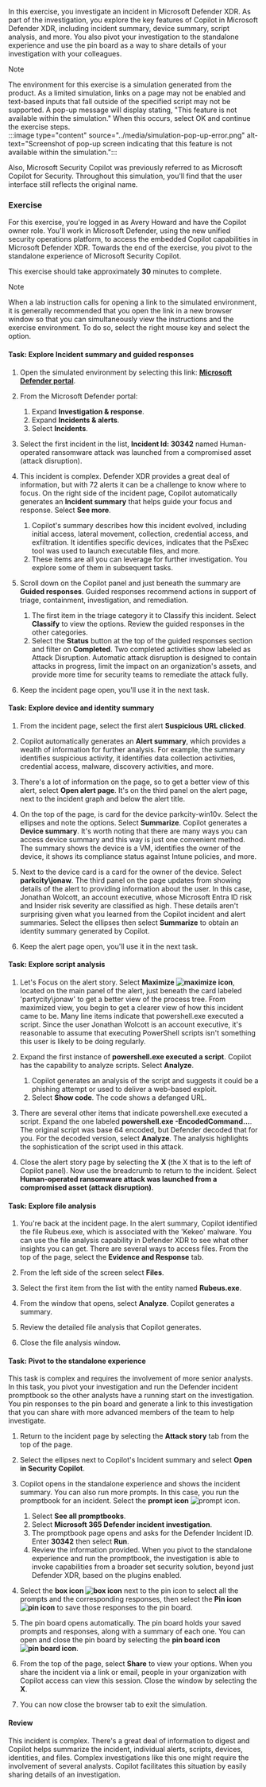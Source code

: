 In this exercise, you investigate an incident in Microsoft Defender XDR. As part of the investigation, you explore the key features of Copilot in Microsoft Defender XDR, including incident summary, device summary, script analysis, and more. You also pivot your investigation to the standalone experience and use the pin board as a way to share details of your investigation with your colleagues.

> [!NOTE]
> The environment for this exercise is a simulation generated from the product. As a limited simulation, links on a page may not be enabled and text-based inputs that fall outside of the specified script may not be supported. A pop-up message will display stating, "This feature is not available within the simulation." When this occurs, select OK and continue the exercise steps.  
>:::image type="content" source="../media/simulation-pop-up-error.png" alt-text="Screenshot of pop-up screen indicating that this feature is not available within the simulation.":::
>
> Also, Microsoft Security Copilot was previously referred to as Microsoft Copilot for Security. Throughout this simulation, you'll find that the user interface still reflects the original name.

### Exercise

For this exercise, you're logged in as Avery Howard and have the Copilot owner role. You'll work in Microsoft Defender, using the new unified security operations platform, to access the embedded Copilot capabilities in Microsoft Defender XDR. Towards the end of the exercise, you pivot to the standalone experience of Microsoft Security Copilot.

This exercise should take approximately **30** minutes to complete.

> [!NOTE]
> When a lab instruction calls for opening a link to the simulated environment, it is generally recommended that you open the link in a new browser window so that you can simultaneously view the instructions and the exercise environment. To do so, select the right mouse key and select the option.

#### Task: Explore Incident summary and guided responses

1. Open the simulated environment by selecting this link: **[Microsoft Defender portal](https://app.highlights.guide/start/f4f590f6-8937-40f9-91ec-632de546ab98?token=40f793d4-2956-40a4-b11a-6b3d4f92557f&azure-portal=true)**.

1. From the Microsoft Defender portal:
    1. Expand **Investigation & response**.
    1. Expand  **Incidents & alerts**.
    1. Select **Incidents**.

1. Select the first incident in the list, **Incident Id: 30342** named Human-operated ransomware attack was launched from a compromised asset (attack disruption).

1. This incident is complex. Defender XDR provides a great deal of information, but with 72 alerts it can be a challenge to know where to focus. On the right side of the incident page, Copilot automatically generates an **Incident summary** that helps guide your focus and response. Select **See more**.
    1. Copilot's summary describes how this incident evolved, including initial access, lateral movement, collection, credential access, and exfiltration. It identifies specific devices, indicates that the PsExec tool was used to launch executable files, and more.
    1. These items are all you can leverage for further investigation. You explore some of them in subsequent tasks.

1. Scroll down on the Copilot panel and just beneath the summary are **Guided responses**. Guided responses recommend actions in support of triage, containment, investigation, and remediation.
    1. The first item in the triage category it to Classify this incident. Select **Classify** to view the options. Review the guided responses in the other categories.
    1. Select the **Status** button at the top of the guided responses section and filter on **Completed**. Two completed activities show labeled as Attack Disruption. Automatic attack disruption is designed to contain attacks in progress, limit the impact on an organization's assets, and provide more time for security teams to remediate the attack fully.
1. Keep the incident page open, you'll use it in the next task.

#### Task:  Explore device and identity summary

1. From the incident page, select the first alert **Suspicious URL clicked**.

1. Copilot  automatically generates an **Alert summary**, which provides a wealth of information for further analysis. For example, the summary identifies suspicious activity, it identifies data collection activities, credential access, malware, discovery activities, and more.

1. There's a lot of information on the page, so to get a better view of this alert, select **Open alert page**. It's on the third panel on the alert page, next to the incident graph and below the alert title.

1. On the top of the page, is card for the device parkcity-win10v. Select the ellipses and note the options. Select **Summarize**. Copilot generates a **Device summary**. It's worth noting that there are many ways you can access device summary and this way is just one convenient method. The summary shows the device is a VM, identifies the owner of the device, it shows its compliance status against Intune policies, and more.

1. Next to the device card is a card for the owner of the device. Select **parkcity\jonaw**. The third panel on the page updates from showing details of the alert to providing information about the user. In this case, Jonathan Wolcott, an account executive, whose Microsoft Entra ID risk and Insider risk severity are classified as high. These details aren't surprising given what you learned from the Copilot incident and alert summaries. Select the ellipses then select  **Summarize** to obtain an identity summary generated by Copilot.

1. Keep the alert page open, you'll use it in the next task.

#### Task:  Explore script analysis

1. Let's Focus on the alert story. Select **Maximize ![maximize icon](../media/maximize-icon.png)**, located on the main panel of the alert, just beneath the card labeled 'partycity\jonaw' to get a better view of the process tree. From maximized view, you begin to get a clearer view of how this incident came to be. Many line items indicate that powershell.exe executed a script. Since the user Jonathan Wolcott is an account executive, it's reasonable to assume that executing PowerShell scripts isn't something this user is likely to be doing regularly.

1. Expand the first instance of **powershell.exe executed a script**. Copilot has the capability to analyze scripts. Select **Analyze**.
    1. Copilot generates an analysis of the script and suggests it could be a phishing attempt or used to deliver a web-based exploit.
    1. Select **Show code**. The code shows a defanged URL.

1. There are several other items that indicate powershell.exe executed a script. Expand the one labeled **powershell.exe -EncodedCommand...**. The original script was base 64 encoded, but Defender decoded that for you. For the decoded version, select **Analyze**. The analysis highlights the sophistication of the script used in this attack.

1. Close the alert story page by selecting the **X** (the X that is to the left of Copilot panel). Now use the breadcrumb to return to the incident. Select **Human-operated ransomware attack was launched from a compromised asset (attack disruption)**.

#### Task:  Explore file analysis

1. You're back at the incident page. In the alert summary, Copilot identified the file Rubeus.exe, which is associated with the 'Kekeo' malware. You can use the file analysis capability in Defender XDR to see what other insights you can get. There are several ways to access files. From the top of the page, select the **Evidence and Response** tab.

1. From the left side of the screen select **Files**.
1. Select the first item from the list with the entity named **Rubeus.exe**.
1. From the window that opens, select **Analyze**. Copilot generates a summary.
1. Review the detailed file analysis that Copilot generates.
1. Close the file analysis window.


#### Task: Pivot to the standalone experience

This task is complex and requires the involvement of more senior analysts. In this task, you pivot your investigation and run the Defender incident promptbook so the other analysts have a running start on the investigation. You pin responses to the pin board and generate a link to this investigation that you can share with more advanced members of the team to help investigate.

1. Return to the incident page by selecting the **Attack story** tab from the top of the page.

1. Select the ellipses next to Copilot's Incident summary and select **Open in Security Copilot**.

1. Copilot opens in the standalone experience and shows the incident summary. You can also run more prompts. In this case, you run the promptbook for an incident. Select the **prompt icon** ![prompt icon](../media/prompt-icon.png). 
    1. Select **See all promptbooks**.
    1. Select **Microsoft 365 Defender incident investigation**.
    1. The promptbook page opens and asks for the Defender Incident ID. Enter **30342** then select **Run**.
    1. Review the information provided. When you pivot to the standalone experience and run the promptbook, the investigation is able to invoke capabilities from a broader set security solution, beyond just Defender XDR, based on the plugins enabled.

1. Select the **box icon ![box icon](../media/box-icon.png)** next to the pin icon to select all the prompts and the corresponding responses, then select the **Pin icon ![pin icon](../media/pin-icon.png)** to save those responses to the pin board.

1. The pin board opens automatically. The pin board holds your saved prompts and responses, along with a summary of each one. You can open and close the pin board by selecting the **pin board icon ![pin board icon](../media/pinboard-icon.png)**.

1. From the top of the page, select **Share** to view your options. When you share the incident via a link or email, people in your organization with Copilot access can view this session. Close the window by selecting the **X**.

1. You can now close the browser tab to exit the simulation.

#### Review

This incident is complex. There's a great deal of information to digest and Copilot helps summarize the incident, individual alerts, scripts, devices, identities, and files. Complex investigations like this one might require the involvement of several analysts. Copilot facilitates this situation by easily sharing details of an investigation.

